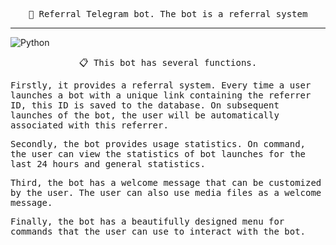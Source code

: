 <p align="center"> 
    <samp>🤖 Referral Telegram bot. The bot is a referral system</samp>
</p>
<hr>

![Python](https://img.shields.io/badge/-Python-ececec?style=for-the-badge&logo=python&logoColor=2c3e50)

<p align="center"> 
    <samp>📋 This bot has several functions.</samp>
</p>
    
<samp>Firstly, it provides a referral system. Every time a user launches a bot with a unique link containing the referrer ID, this ID is saved to the database. On subsequent launches of the bot, the user will be automatically associated with this referrer.</samp><br>
    
<samp>Secondly, the bot provides usage statistics. On command, the user can view the statistics of bot launches for the last 24 hours and general statistics.</samp><br>
    
<samp>Third, the bot has a welcome message that can be customized by the user. The user can also use media files as a welcome message.</samp><br>
    
<samp>Finally, the bot has a beautifully designed menu for commands that the user can use to interact with the bot.</samp>